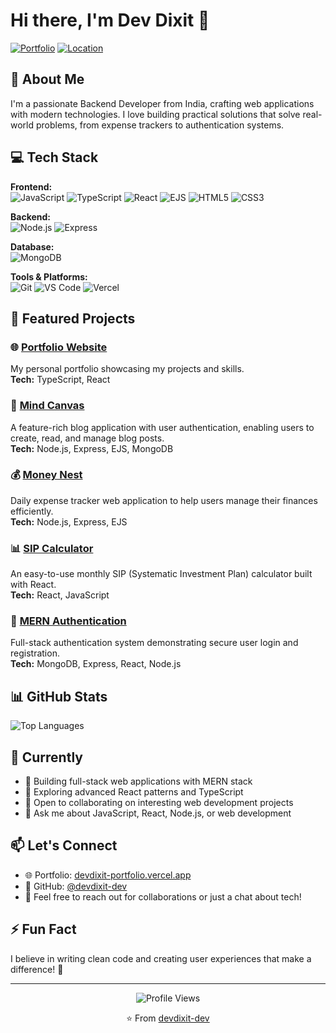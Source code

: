 # Hi there, I'm Dev Dixit 👋

[![Portfolio](https://img.shields.io/badge/Portfolio-devdixit--portfolio.vercel.app-blue?style=flat&logo=vercel)](https://devdixit-portfolio.vercel.app/)
[![Location](https://img.shields.io/badge/Location-India-orange?style=flat&logo=google-maps)](https://github.com/devdixit-dev)

## 🚀 About Me

I'm a passionate Backend Developer from India, crafting web applications with modern technologies. I love building practical solutions that solve real-world problems, from expense trackers to authentication systems.

## 💻 Tech Stack

**Frontend:**  
![JavaScript](https://img.shields.io/badge/JavaScript-F7DF1E?style=flat&logo=javascript&logoColor=black)
![TypeScript](https://img.shields.io/badge/TypeScript-3178C6?style=flat&logo=typescript&logoColor=white)
![React](https://img.shields.io/badge/React-61DAFB?style=flat&logo=react&logoColor=black)
![EJS](https://img.shields.io/badge/EJS-8BC0D0?style=flat&logo=ejs&logoColor=black)
![HTML5](https://img.shields.io/badge/HTML5-E34F26?style=flat&logo=html5&logoColor=white)
![CSS3](https://img.shields.io/badge/CSS3-1572B6?style=flat&logo=css3&logoColor=white)

**Backend:**  
![Node.js](https://img.shields.io/badge/Node.js-339933?style=flat&logo=node.js&logoColor=white)
![Express](https://img.shields.io/badge/Express-000000?style=flat&logo=express&logoColor=white)

**Database:**  
![MongoDB](https://img.shields.io/badge/MongoDB-47A248?style=flat&logo=mongodb&logoColor=white)

**Tools & Platforms:**  
![Git](https://img.shields.io/badge/Git-F05032?style=flat&logo=git&logoColor=white)
![VS Code](https://img.shields.io/badge/VS%20Code-007ACC?style=flat&logo=visual-studio-code&logoColor=white)
![Vercel](https://img.shields.io/badge/Vercel-000000?style=flat&logo=vercel&logoColor=white)

## 🎯 Featured Projects

### 🌐 [Portfolio Website](https://github.com/devdixit-dev/Portfolio)
My personal portfolio showcasing my projects and skills.  
**Tech:** TypeScript, React

### 📝 [Mind Canvas](https://github.com/devdixit-dev/Mind-Canvas)
A feature-rich blog application with user authentication, enabling users to create, read, and manage blog posts.  
**Tech:** Node.js, Express, EJS, MongoDB

### 💰 [Money Nest](https://github.com/devdixit-dev/Money-Nest-Web-App)
Daily expense tracker web application to help users manage their finances efficiently.  
**Tech:** Node.js, Express, EJS

### 📊 [SIP Calculator](https://github.com/devdixit-dev/SIP-Calculator)
An easy-to-use monthly SIP (Systematic Investment Plan) calculator built with React.  
**Tech:** React, JavaScript

### 🔐 [MERN Authentication](https://github.com/devdixit-dev/MERN-Auth-w-React)
Full-stack authentication system demonstrating secure user login and registration.  
**Tech:** MongoDB, Express, React, Node.js

## 📊 GitHub Stats

![Top Languages](https://github-readme-stats.vercel.app/api/top-langs/?username=devdixit-dev&layout=compact&theme=radical)

## 🌱 Currently

- 🔭 Building full-stack web applications with MERN stack
- 🌱 Exploring advanced React patterns and TypeScript
- 👯 Open to collaborating on interesting web development projects
- 💬 Ask me about JavaScript, React, Node.js, or web development

## 📫 Let's Connect

- 🌐 Portfolio: [devdixit-portfolio.vercel.app](https://devdixit-portfolio.vercel.app/)
- 💼 GitHub: [@devdixit-dev](https://github.com/devdixit-dev)
- 📧 Feel free to reach out for collaborations or just a chat about tech!

## ⚡ Fun Fact

I believe in writing clean code and creating user experiences that make a difference! 🚀

---

<div align="center">
  
  ![Profile Views](https://komarev.com/ghpvc/?username=devdixit-dev&color=blueviolet&style=flat)
  
  ⭐️ From [devdixit-dev](https://github.com/devdixit-dev)
  
</div>
